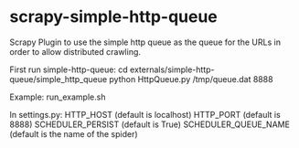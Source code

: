 scrapy-simple-http-queue
========================

Scrapy Plugin to use the simple http queue as the queue for the URLs in order to allow distributed crawling.

First run simple-http-queue:
cd externals/simple-http-queue/simple\_http\_queue
python HttpQueue.py /tmp/queue.dat 8888

Example: run\_example.sh

In settings.py:
HTTP\_HOST (default is localhost)
HTTP\_PORT (default is 8888)
SCHEDULER\_PERSIST (default is True)
SCHEDULER\_QUEUE\_NAME (default is the name of the spider)
